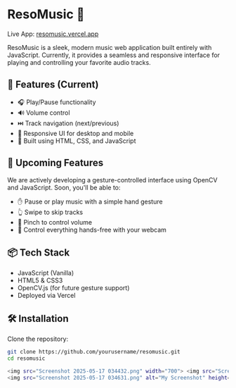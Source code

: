 # ResoMusic 🎵

Live App: [resomusic.vercel.app](https://resomusic.vercel.app)

ResoMusic is a sleek, modern music web application built entirely with JavaScript. Currently, it provides a seamless and responsive interface for playing and controlling your favorite audio tracks.

## 🚀 Features (Current)

- 🎧 Play/Pause functionality
- 🔊 Volume control
- ⏭️ Track navigation (next/previous)
- 📱 Responsive UI for desktop and mobile
- 🧪 Built using HTML, CSS, and JavaScript

## 🤖 Upcoming Features

We are actively developing a gesture-controlled interface using OpenCV and JavaScript. Soon, you'll be able to:

- ✋ Pause or play music with a simple hand gesture
- 👆 Swipe to skip tracks
- 🤏 Pinch to control volume
- 📸 Control everything hands-free with your webcam

## 📦 Tech Stack

- JavaScript (Vanilla)
- HTML5 & CSS3
- OpenCV.js (for future gesture support)
- Deployed via Vercel

## 🛠️ Installation

Clone the repository:

```bash
git clone https://github.com/yourusername/resomusic.git
cd resomusic

<img src="Screenshot 2025-05-17 034432.png" width="700"> <img src="Screenshot 2025-05-17 034502.png" alt="My Screenshot" height="300"/> <img src="Screenshot 2025-05-17 034526.png" alt="My Screenshot" height="300"/> <img src="Screenshot 2025-05-17 034557.png" alt="My Screenshot" height="280"/> 
<img src="Screenshot 2025-05-17 034631.png" alt="My Screenshot" height="300"/> <img src="Screenshot 2025-05-17 034752.png" alt="My Screenshot" height="300"/> 


